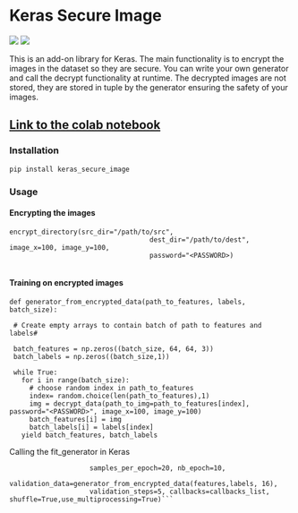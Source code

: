 # Keras Secure Image
[![](https://img.shields.io/github/license/sourcerer-io/hall-of-fame.svg?colorB=ff0000)](https://github.com/akshaybahadur21/Emojinator/blob/master/LICENSE.md)
[![](https://img.shields.io/badge/Akshay-Bahadur-brightgreen.svg?colorB=ff0000)](https://akshaybahadur.com)

This is an add-on library for Keras. The main functionality is to encrypt the images in the dataset so they are secure.
You can write your own generator and call the decrypt functionality at runtime. The decrypted images are not stored, they are stored in tuple by the generator ensuring the safety of your images.

## [Link to the colab notebook](https://colab.research.google.com/drive/1D7ziODKrzL0QK-GuI7BH9f9Fk7U3tfUW)

### Installation

`pip install keras_secure_image`

### Usage

#### Encrypting the images

```from keras_secure_image import encrypt_directory
encrypt_directory(src_dir="/path/to/src",
                                   dest_dir="/path/to/dest", image_x=100, image_y=100,
                                   password="<PASSWORD>)
												  
```
#### Training on encrypted images

```
def generator_from_encrypted_data(path_to_features, labels, batch_size):

 # Create empty arrays to contain batch of path to features and labels#

 batch_features = np.zeros((batch_size, 64, 64, 3))
 batch_labels = np.zeros((batch_size,1))

 while True:
   for i in range(batch_size):
     # choose random index in path_to_features
     index= random.choice(len(path_to_features),1)
	 img = decrypt_data(path_to_img=path_to_features[index], password="<PASSWORD>", image_x=100, image_y=100)
     batch_features[i] = img
     batch_labels[i] = labels[index]
   yield batch_features, batch_labels
   ```

Calling the fit_generator in Keras

```model.fit_generator(generator_from_encrypted_data(path_to_features,labels, 32),
                    samples_per_epoch=20, nb_epoch=10,
                    validation_data=generator_from_encrypted_data(features,labels, 16),
                    validation_steps=5, callbacks=callbacks_list, shuffle=True,use_multiprocessing=True)```  
